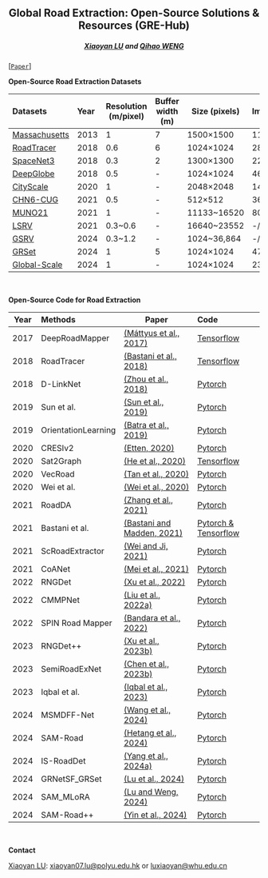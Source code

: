 <h2 align="center">Global Road Extraction: Open-Source Solutions & Resources (GRE-Hub)</h2>

<h5 align="center"><a href="https://scholar.google.com/citations?user=MDA37NMAAAAJ&hl=zh-CN">Xiaoyan LU</a> and <a href="https://scholar.google.com/citations?user=SbbCxE8AAAAJ&hl=zh-CN">Qihao WENG</a></h5>

[[`Paper`]()] 


**Open-Source Road Extraction Datasets**

| Datasets                                                                              | Year    | Resolution (m/pixel)| Buffer width (m) | Size (pixels) | Images(train/val/test) | Paper                                                                            |
|:--------------------------------------------------------------------------------------|:--------|---------------------|------------------|--------------|------------------------|----------------------------------------------------------------------------------|
| [Massachusetts](https://www.cs.toronto.edu/~vmnih/data/)                              | 2013    | 1                   | 7                | 1500×1500    | 1108/14/49             | [Paper](https://www.cs.toronto.edu/~vmnih/docs/Mnih_Volodymyr_PhD_Thesis.pdf)    |
| [RoadTracer ](https://roadmaps.csail.mit.edu/roadtracer/)                             | 2018    | 0.6                 | 6                | 1024×1024    | 2880/-/1920            | [Paper](https://roadmaps.csail.mit.edu/roadtracer.pdf)                           |
| [SpaceNet3](https://spacenet.ai/spacenet-roads-dataset/)                              | 2018    | 0.3                 | 2                | 1300×1300    | 2213/-/567             | [Paper](https://arxiv.org/pdf/1807.01232)                                        |
| [DeepGlobe](https://competitions.codalab.org/competitions/18467#participate-get_data) | 2018    | 0.5                 | -                | 1024×1024    | 4696/-/1530            | [Paper](https://arxiv.org/pdf/1805.06561)                                        |
| [CityScale](https://github.com/songtaohe/Sat2Graph)                                   | 2020    | 1                   | -                | 2048×2048    | 144/9/27               | [Paper](https://arxiv.org/pdf/2007.09547)                                        |
| [CHN6-CUG](https://github.com/CUG-URS/CHN6-CUG-Roads-Dataset)                         | 2021    | 0.5                 | -                | 512×512      | 3608/-/903             | [Paper](https://www.sciencedirect.com/science/article/abs/pii/S0924271621000873) |
| [MUNO21 ](https://favyen.com/muno21/)                                                 | 2021    | 1                   | -                | 11133~16520  | 80/-/11                | [Paper](https://favyen.com/muno21.pdf)                                           |
| [LSRV](http://rsidea.whu.edu.cn/resource_LSRV_sharing.htm)                            | 2021    | 0.3~0.6             | -                | 16640~23552  | -/-/3                  | [Paper](https://www.sciencedirect.com/science/article/abs/pii/S0924271621000770) |
| [GSRV](https://github.com/xiaoyan07/GRNet_GRSet)                                      | 2024    | 0.3~1.2             | -                | 1024~36,864  | -/-/5743               | [Paper](https://www.tandfonline.com/doi/full/10.1080/10095020.2024.2362760?src=) |
| [GRSet](https://github.com/xiaoyan07/GRNet_GRSet)                                     | 2024    | 1                   | 5                | 1024×1024    | 47,210/-/-             | [Paper](https://www.tandfonline.com/doi/full/10.1080/10095020.2024.2362760?src=) |
| [Global-Scale](https://github.com/earth-insights/samroadplus)                         | 2024    | 1                   | -                | 1024×1024    | 2375/339/624+130       | [Paper](https://arxiv.org/pdf/2411.16733)                                        |

<br />

**Open-Source Code for Road Extraction**

| Year | Methods                                  | Paper | Code                                                                                                            |
|------|:-----------------------------------------|-------|:----------------------------------------------------------------------------------------------------------------|
| 2017 | DeepRoadMapper   |  [(Máttyus et al., 2017)](https://openaccess.thecvf.com/content_ICCV_2017/papers/Mattyus_DeepRoadMapper_Extracting_Road_ICCV_2017_paper.pdf) | [Tensorflow](https://github.com/mitroadmaps/roadtracer/tree/master/deeproadmapper)                              |
| 2018 | RoadTracer         |   [(Bastani et al., 2018)](https://roadmaps.csail.mit.edu/roadtracer.pdf) | [Tensorflow](https://github.com/mitroadmaps/roadtracer)                                                         |
| 2018 | D-LinkNet             |    [(Zhou et al., 2018)](https://openaccess.thecvf.com/content_cvpr_2018_workshops/papers/w4/Zhou_D-LinkNet_LinkNet_With_CVPR_2018_paper.pdf) | [Pytorch](https://github.com/zlckanata/DeepGlobe-Road-Extraction-Challenge)                                     |
| 2019 | Sun et al.            |    [(Sun et al., 2019)](https://openaccess.thecvf.com/content_CVPR_2019/papers/Sun_Leveraging_Crowdsourced_GPS_Data_for_Road_Extraction_From_Aerial_Imagery_CVPR_2019_paper.pdf) | [Pytorch](https://github.com/suniique/Leveraging-Crowdsourced-GPS-Data-for-Road-Extraction-from-Aerial-Imagery) |
| 2019 | OrientationLearning |   [(Batra et al., 2019)](https://anilbatra2185.github.io/papers/RoadConnectivityCVPR2019.pdf) | [Pytorch](https://github.com/anilbatra2185/road_connectivity)                                                   |
| 2020 | CRESIv2                   |  [(Etten, 2020)](https://openaccess.thecvf.com/content_WACV_2020/papers/Van_Etten_City-Scale_Road_Extraction_from_Satellite_Imagery_v2_Road_Speeds_and_WACV_2020_paper.pdf) | [Pytorch](https://github.com/avanetten/cresi)                                                                   |
| 2020 | Sat2Graph            |  [(He et al., 2020)](https://arxiv.org/pdf/2007.09547) | [Tensorflow](https://github.com/songtaohe/Sat2Graph)                                                            |
| 2020 | VecRoad               |   [(Tan et al., 2020)](https://openaccess.thecvf.com/content_CVPR_2020/papers/Tan_VecRoad_Point-Based_Iterative_Graph_Exploration_for_Road_Graphs_Extraction_CVPR_2020_paper.pdf) | [Pytorch](https://github.com/tansor/VecRoad)                                                                    |
| 2020 | Wei et al.          |   [ (Wei et al., 2020)](https://ieeexplore.ieee.org/document/9094008) | [Pytorch](https://github.com/astro-ck/Road-Extraction)                                                          |
| 2021 | RoadDA             |  [(Zhang et al., 2021)](https://ieeexplore.ieee.org/abstract/document/9516689) | [Pytorch](https://github.com/LANMNG/RoadDA)                                                                     |
| 2021 | Bastani et al. |   [(Bastani and Madden, 2021)](https://favyen.com/muno21.pdf) | [Pytorch & Tensorflow](https://github.com/favyen/muno21)                                                        |
| 2021 | ScRoadExtractor     |   [ (Wei and Ji, 2021)  ](https://ieeexplore.ieee.org/document/9372390) | [Pytorch](https://github.com/weiyao1996/ScRoadExtractor)                                                        |
| 2021 | CoANet                |   [(Mei et al., 2021) ](https://ieeexplore.ieee.org/document/9563125) | [Pytorch](https://github.com/mj129/CoANet)                                                                      |
| 2022 | RNGDet                 |   [(Xu et al., 2022) ](https://ieeexplore.ieee.org/abstract/document/9810294) | [Pytorch](https://github.com/TonyXuQAQ/RNGDetPlusPlus)                                                          |
| 2022 | CMMPNet               |  [(Liu et al., 2022a)](https://ieeexplore.ieee.org/abstract/document/9696168) | [Pytorch](https://github.com/liulingbo918/CMMPNet)                                                              |
| 2022 | SPIN Road Mapper   |  [(Bandara et al., 2022)](https://ieeexplore.ieee.org/abstract/document/9812134) | [Pytorch](https://github.com/wgcban/SPIN_RoadMapper)                                                            |
| 2023 | RNGDet++               |   [(Xu et al., 2023b)](https://ieeexplore.ieee.org/abstract/document/10093124) | [Pytorch](https://github.com/TonyXuQAQ/RNGDetPlusPlus)                                                          |
| 2023 | SemiRoadExNet      |   [(Chen et al., 2023b)](https://www.sciencedirect.com/science/article/pii/S0924271623000722) | [Pytorch](https://github.com/hchen118/SemiRoadExNet)                                                            |
| 2023 | Iqbal et al.       |    [(Iqbal et al., 2023)](https://www.sciencedirect.com/science/article/pii/S0924271623002952?casa_token=MiZxjJSbIYYAAAAA:7dwQIAnQLlqaG_Q_udcF5WL-hp-GDuVSPna9glp6mfg30LwRndxZPbipTLO1Z5naVqBI2WPSew) | [Pytorch](https://github.com/engrjavediqbal/roads-segmentation-adaptation)                                      |
| 2024 | MSMDFF-Net          |   [(Wang et al., 2024)](https://ieeexplore.ieee.org/document/10477437) | [Pytorch](https://github.com/wycloveinfall/MSMDFF-NET)                                                          |
| 2024 | SAM-Road            |    [(Hetang et al., 2024)](https://openaccess.thecvf.com/content/CVPR2024W/SG2RL/papers/Hetang_Segment_Anything_Model_for_Road_Network_Graph_Extraction_CVPRW_2024_paper.pdf) | [Pytorch](https://github.com/htcr/sam_road)                                                                     |
| 2024 | IS-RoadDet           |    [(Yang et al., 2024a)](https://ieeexplore.ieee.org/abstract/document/10720904) | [Pytorch](https://github.com/WanderRainy/IS-Road)                                                               |
| 2024 | GRNetSF_GRSet         |   [(Lu et al., 2024)](https://www.tandfonline.com/doi/full/10.1080/10095020.2024.2362760) | [Pytorch](https://github.com/xiaoyan07/GRNet_GRSet)                                                             |
| 2024 | SAM_MLoRA          |    [(Lu and Weng, 2024)](https://ieeexplore.ieee.org/abstract/document/10637992) | [Pytorch](https://github.com/xiaoyan07/SAM_MLoRA)                                                               |
| 2024 | SAM-Road++            |   [(Yin et al., 2024)](https://arxiv.org/abs/2411.16733) | [Pytorch](https://github.com/earth-insights/samroadplus)                                                        |
<br />

**Contact**

<a href="https://scholar.google.com/citations?user=MDA37NMAAAAJ&hl=zh-CN">Xiaoyan LU</a>: xiaoyan07.lu@polyu.edu.hk or luxiaoyan@whu.edu.cn